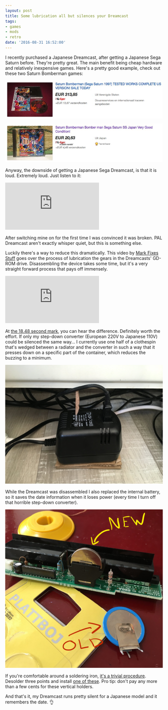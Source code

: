 ```yaml
---
layout: post
title: Some lubrication all but silences your Dreamcast
tags:
- games
- mods
- retro
date: '2016-08-31 16:52:00'
---
```

I recently purchased a Japanese Dreamcast, after getting a Japanese Sega Saturn before. They're pretty great. The main benefit being cheap hardware and relatively inexpensive games. Here's a pretty good example, check out these two Saturn Bomberman games:

![Saturn Bomberman US](/assets/blog/bomberman-us.jpg)

![Saturn Bomberman Japan](/assets/blog/bomberman-jap.jpg)

Anyway, the downside of getting a Japanese Sega Dreamcast, is that it is loud. Extremely loud. Just listen to it:

<iframe src="https://www.youtube.com/embed/yEnnDW5Of-c?rel=0" frameborder="0" allowfullscreen></iframe>

After switching mine on for the first time I was convinced it was broken. PAL Dreamcast aren't exactly whisper quiet, but this is something else.

Luckily there's a way to reduce this dramatically. This video by [Mark Fixes Stuff](https://www.youtube.com/channel/UCwq5WetL2mkT3dmiVjwl-kA) goes over the process of lubrication the gears in the Dreamcasts' GD-ROM drive. Disassembling the device takes some time, but it's a very straight forward process that pays off immensely.

<iframe src="https://www.youtube.com/embed/JtSA6yamcMI?rel=0" frameborder="0" allowfullscreen></iframe>

At [the 18.48 second mark](https://youtu.be/JtSA6yamcMI?t=18m48s), you can hear the difference. Definitely worth the effort. If only my step-down converter (European 220V to Japanese 110V) could be silenced the same way... I currently use one half of a clothespin that's wedged between a radiator and the converter in such a way that it presses down on a specific part of the container, which reduces the buzzing to a minimum.

![Step-down converter silencer](/assets/blog/stepdown-converter-silencer.jpg)

While the Dreamcast was disassembled I also replaced the internal battery, so it saves the date information when it loses power (every time I turn off that horrible step-down converter).

![Replace Dreamcast internal battery](/assets/blog/battery-replacement.jpg)

If you're comfortable around a soldering iron, [it's a trivial procedure](https://www.ifixit.com/Guide/Dreamcast+CMOS+Battery+Replacement/5020). Desolder three points and install [one of these](https://console5.com/store/vertical-holder-for-2032-batteries.html). Pro tip: don't pay any more than a few cents for these vertical holders.

And that's it, my Dreamcast runs pretty silent for a Japanese model and it remembers the date. 👌
